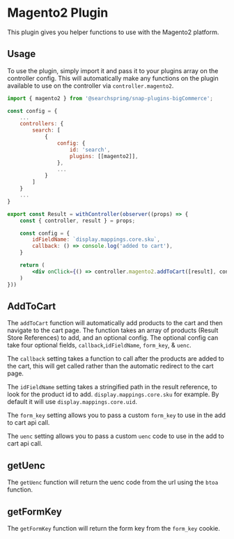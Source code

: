 # Magento2 Plugin
This plugin gives you helper functions to use with the Magento2 platform. 


## Usage 
To use the plugin, simply import it and pass it to your plugins array on the controller config. This will automatically make any functions on the plugin available to use on the controller via `controller.magento2`.


```jsx
import { magento2 } from '@searchspring/snap-plugins-bigCommerce';

const config = {
	...
	controllers: {
		search: [
			{
				config: {
					id: 'search',
					plugins: [[magento2]],	
				},
                ...
            }
        ]
    }
    ...
}

export const Result = withController(observer((props) => {
	const { controller, result } = props;

    const config = {
        idFieldName: `display.mappings.core.sku`,
        callback: () => console.log('added to cart'),
    }

    return (
        <div onClick={() => controller.magento2.addToCart([result], config)}>Add To Cart</div>
    )
}))
```

## AddToCart
The `addToCart` function will automatically add products to the cart and then navigate to the cart page. The function takes an array of products (Result Store References) to add, and an optional config. The optional config can take four optional fields, `callback`,`idFieldName`, `form_key`, & `uenc`.

The `callback` setting takes a function to call after the products are added to the cart, this will get called rather than the automatic redirect to the cart page. 

The `idFieldName` setting takes a stringified path in the result reference, to look for the product id to add. `display.mappings.core.sku` for example. By default it will use `display.mappings.core.uid`.

The `form_key` setting allows you to pass a custom `form_key` to use in the add to cart api call. 

The `uenc` setting allows you to pass a custom `uenc` code to use in the add to cart api call. 

## getUenc 
The `getUenc` function will return the uenc code from the url using the `btoa` function.

## getFormKey
The `getFormKey` function will return the form key from the `form_key` cookie.